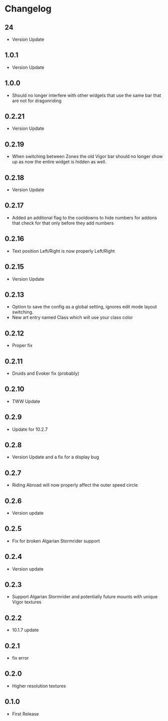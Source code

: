 # Changelog

## 24
- Version Update

## 1.0.1
- Version Update

## 1.0.0
- Should no longer interfere with other widgets that use the same bar that are not for dragonriding

## 0.2.21
- Version Update

## 0.2.19
- When switching between Zones the old Vigor bar should no longer show up as now the entire widget is hidden as well.

## 0.2.18
- Version Update

## 0.2.17
- Added an additonal flag to the cooldowns to hide numbers for addons that check for that only before they add numbers

## 0.2.16
- Text position Left/Right is now properly Left/Right

## 0.2.15
- Version Update

## 0.2.13
- Option to save the config as a global setting, ignores edit mode layout switching.
- New art entry named Class which will use your class color

## 0.2.12
- Proper fix

## 0.2.11
- Druids and Evoker fix (probably)

## 0.2.10
- TWW Update

## 0.2.9
- Update for 10.2.7

## 0.2.8
- Version Update and a fix for a display bug

## 0.2.7
- Riding Abroad will now properly affect the outer speed circle

## 0.2.6
- Version update

## 0.2.5
- Fix for broken Algarian Stormrider support

## 0.2.4
- Version update

## 0.2.3
- Support Algarian Stormrider and potentially future mounts with unique Vigor textures

## 0.2.2
- 10.1.7 update

## 0.2.1
- fix error

## 0.2.0
- Higher resolution textures

## 0.1.0
- First Release